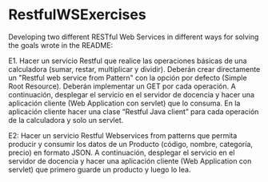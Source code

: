 # RestfulWSExercises
Developing two different RESTful Web Services in different ways for solving the goals wrote in the README:

E1. Hacer un servicio Restful que realice las operaciones básicas de una calculadora (sumar, restar, multiplicar y dividir). Deberán crear directamente un "Restful web service from Pattern" con la opción por defecto (Simple Root Resource). Deberán implementar un GET por cada operación. A continuación, desplegar el servicio en el servidor de docencia y hacer una aplicación cliente (Web Application con servlet) que lo consuma. En la aplicación cliente hacer una clase “Restful Java client” para cada operación de la calculadora y solo un servlet.  

E2: Hacer un servicio Restful Webservices from patterns que permita producir y consumir los datos de un Producto (código, nombre, categoría, precio) en formato JSON. A continuación, desplegar el servicio en el servidor de docencia y hacer una aplicación cliente (Web Application con servlet) que primero guarde un producto y luego lo lea.
